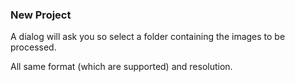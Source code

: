 ### New Project


A dialog will ask you so select a folder containing the images to be processed.

All same format (which are supported) and resolution.


